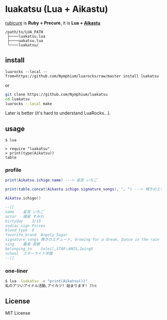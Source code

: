 # luakatsu (Lua + Aikastu)
[rubicure](https://github.com/sue445/rubicure) is **Ruby + Precure**, it is **Lua + [Aikastu](http://aikatsu.wikia.com/wiki/Aikatsu_Wiki)**

```
/path/to/LUA_PATH
 ├────luakatsu.lua
 ├────uakatsu.lua
 └────luakatsu/
```

## install
`luarocks --local --from=https://github.com/Nymphium/luarocks/raw/master install luakatsu`

or

```sh
git clone https://github.com/Nymphium/luakatsu
cd luakatsu
luarocks --local make
```

Later is better (it's hard to understand LuaRocks...).


## usage
```
$ lua

> require "luakatsu"
> print(type(Aikatsu))
table
```

### profile

```lua
print(Aikatsu.ichigo.name) ---> 星宮 いちご

print(table.concat(Aikastu.ichigo.signature_songs), ", ") ---> 輝きのエチュード, Growing for a dream, Dance in the rain

Aikatsu.ichigo()

--[[
name	星宮 いちご
actor	諸星 すみれ
birtyday	3/15
zodiac_sign	Picces
blood_type	O
favorite_brand	Angely Sugar
signature_songs	輝きのエチュード, Growing for a dream, Dance in the rain
sing	霧島 若歌
belonging_to	Soleil,STAR☆ANIS,2wingS
school	スターライト学園
--]]
```


### one-liner
```sh
$ lua -luakatsu -e "print(Aikatsu())"
私のアツいアイドル活動､アイカツ! 始まります! ﾌﾌｯﾋ
```


## License
MIT License

